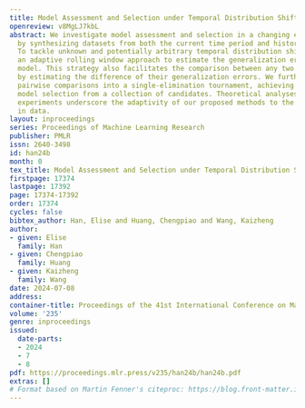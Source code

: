 ```yaml
---
title: Model Assessment and Selection under Temporal Distribution Shift
openreview: v8MgLJ7kbL
abstract: We investigate model assessment and selection in a changing environment,
  by synthesizing datasets from both the current time period and historical epochs.
  To tackle unknown and potentially arbitrary temporal distribution shift, we develop
  an adaptive rolling window approach to estimate the generalization error of a given
  model. This strategy also facilitates the comparison between any two candidate models
  by estimating the difference of their generalization errors. We further integrate
  pairwise comparisons into a single-elimination tournament, achieving near-optimal
  model selection from a collection of candidates. Theoretical analyses and empirical
  experiments underscore the adaptivity of our proposed methods to the non-stationarity
  in data.
layout: inproceedings
series: Proceedings of Machine Learning Research
publisher: PMLR
issn: 2640-3498
id: han24b
month: 0
tex_title: Model Assessment and Selection under Temporal Distribution Shift
firstpage: 17374
lastpage: 17392
page: 17374-17392
order: 17374
cycles: false
bibtex_author: Han, Elise and Huang, Chengpiao and Wang, Kaizheng
author:
- given: Elise
  family: Han
- given: Chengpiao
  family: Huang
- given: Kaizheng
  family: Wang
date: 2024-07-08
address:
container-title: Proceedings of the 41st International Conference on Machine Learning
volume: '235'
genre: inproceedings
issued:
  date-parts:
  - 2024
  - 7
  - 8
pdf: https://proceedings.mlr.press/v235/han24b/han24b.pdf
extras: []
# Format based on Martin Fenner's citeproc: https://blog.front-matter.io/posts/citeproc-yaml-for-bibliographies/
---
```


